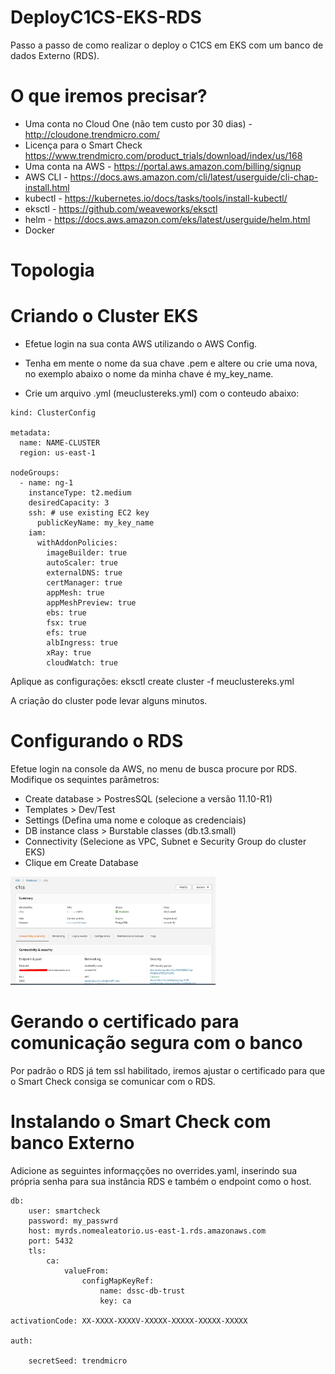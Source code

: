 # DeployC1CS-EKS-RDS
Passo a passo de como realizar o deploy o C1CS em EKS com um banco de dados Externo (RDS).

# O que iremos precisar?

* Uma conta no Cloud One (não tem custo por 30 dias) - http://cloudone.trendmicro.com/
* Licença para o Smart Check https://www.trendmicro.com/product_trials/download/index/us/168
* Uma conta na AWS - https://portal.aws.amazon.com/billing/signup
* AWS CLI - https://docs.aws.amazon.com/cli/latest/userguide/cli-chap-install.html
* kubectl - https://kubernetes.io/docs/tasks/tools/install-kubectl/
* eksctl - https://github.com/weaveworks/eksctl
* helm - https://docs.aws.amazon.com/eks/latest/userguide/helm.html
* Docker

# Topologia

# Criando o Cluster EKS

* Efetue login na sua conta AWS utilizando o AWS Config.
* Tenha em mente o nome da sua chave .pem e altere ou crie uma nova, no exemplo abaixo o nome da minha chave é my_key_name.

* Crie um arquivo .yml (meuclustereks.yml) com o conteudo abaixo:

```
kind: ClusterConfig

metadata:
  name: NAME-CLUSTER
  region: us-east-1

nodeGroups:
  - name: ng-1
    instanceType: t2.medium
    desiredCapacity: 3
    ssh: # use existing EC2 key
      publicKeyName: my_key_name
    iam:
      withAddonPolicies:
        imageBuilder: true
        autoScaler: true
        externalDNS: true
        certManager: true
        appMesh: true
        appMeshPreview: true
        ebs: true
        fsx: true
        efs: true
        albIngress: true
        xRay: true
        cloudWatch: true
 ```
Aplique as configurações: eksctl create cluster -f meuclustereks.yml

A criação do cluster pode levar alguns minutos.

# Configurando o RDS

Efetue login na console da AWS, no menu de busca procure por RDS. Modifique os sequintes parâmetros:

* Create database > PostresSQL (selecione a versão 11.10-R1)
* Templates > Dev/Test
* Settings (Defina uma nome e coloque as credenciais)
* DB instance class > Burstable classes (db.t3.small)
* Connectivity (Selecione as VPC, Subnet e Security Group do cluster EKS)
* Clique em Create Database

<img src="RDS.jpg" alt="ADD Azure" width="65%"> </img>

# Gerando o certificado para comunicação segura com o banco

Por padrão o RDS já tem ssl habilitado, iremos ajustar o certificado para que o Smart Check consiga se comunicar com o RDS.

# Instalando o Smart Check com banco Externo

Adicione as seguintes informaçções no overrides.yaml, inserindo sua própria senha para sua instância RDS e também o endpoint como o host.

```
db:
    user: smartcheck
    password: my_passwrd
    host: myrds.nomealeatorio.us-east-1.rds.amazonaws.com
    port: 5432
    tls:
        ca:
            valueFrom:
                configMapKeyRef:
                    name: dssc-db-trust
                    key: ca

activationCode: XX-XXXX-XXXXV-XXXXX-XXXXX-XXXXX-XXXXX

auth:

    secretSeed: trendmicro
```
